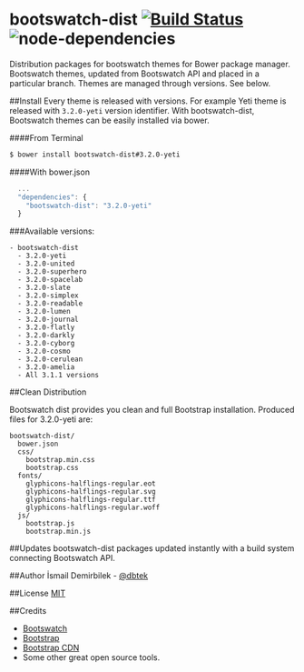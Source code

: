 bootswatch-dist [![Build Status](https://travis-ci.org/dbtek/bootswatch-dist.svg?branch=master)](https://travis-ci.org/dbtek/bootswatch-dist) ![node-dependencies](https://david-dm.org/dbtek/bootswatch-dist.png)
===============

Distribution packages for bootswatch themes for Bower package manager.
Bootswatch themes, updated from Bootswatch API and placed in a particular branch. Themes are managed through versions. See below.

##Install 
Every theme is released with versions. For example Yeti theme is released with `3.2.0-yeti` version identifier.
With bootswatch-dist, Bootswatch themes can be easily installed via bower.

####From Terminal
```bash
$ bower install bootswatch-dist#3.2.0-yeti
```

####With bower.json
```js
  ...
  "dependencies": {
    "bootswatch-dist": "3.2.0-yeti"
  }
```

###Available versions:
```
- bootswatch-dist
  - 3.2.0-yeti
  - 3.2.0-united
  - 3.2.0-superhero
  - 3.2.0-spacelab
  - 3.2.0-slate
  - 3.2.0-simplex
  - 3.2.0-readable
  - 3.2.0-lumen
  - 3.2.0-journal
  - 3.2.0-flatly
  - 3.2.0-darkly
  - 3.2.0-cyborg
  - 3.2.0-cosmo
  - 3.2.0-cerulean
  - 3.2.0-amelia
  - All 3.1.1 versions
```  


##Clean Distribution

Bootswatch dist provides you clean and full Bootstrap installation. Produced files for 3.2.0-yeti are:

```
bootswatch-dist/
  bower.json
  css/
    bootstrap.min.css
    bootstrap.css
  fonts/
    glyphicons-halflings-regular.eot
    glyphicons-halflings-regular.svg
    glyphicons-halflings-regular.ttf
    glyphicons-halflings-regular.woff
  js/
    bootstrap.js
    bootstrap.min.js
```

##Updates
bootswatch-dist packages updated instantly with a build system connecting Bootswatch API.

##Author
İsmail Demirbilek - [@dbtek](http://twitter.com/dbtek)

##License
[MIT](http://opensource.org/licenses/MIT)

##Credits

- [Bootswatch](http://bootswatch.com)  
- [Bootstrap](http://getbootstrap.com)  
- [Bootstrap CDN](http://bootstrapcdn.com)  
- Some other great open source tools.







